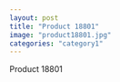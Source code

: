 ```yaml
---
layout: post
title: "Product 18801"
image: "product18801.jpg"
categories: "category1"
---
```

Product 18801
